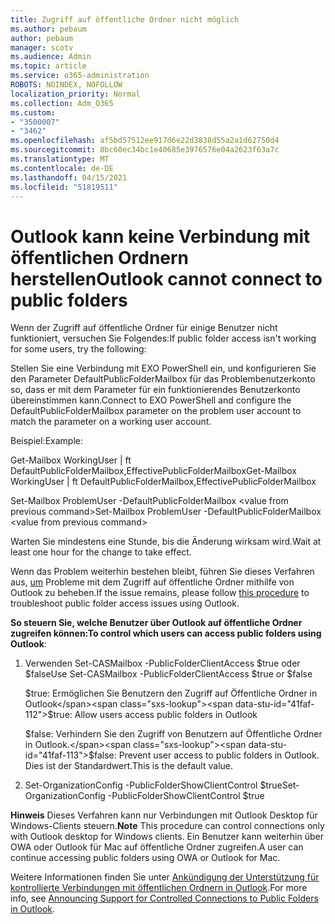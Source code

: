 ```yaml
---
title: Zugriff auf öffentliche Ordner nicht möglich
ms.author: pebaum
author: pebaum
manager: scotv
ms.audience: Admin
ms.topic: article
ms.service: o365-administration
ROBOTS: NOINDEX, NOFOLLOW
localization_priority: Normal
ms.collection: Adm_O365
ms.custom:
- "3500007"
- "3462"
ms.openlocfilehash: af5bd57512ee917d6e22d3838d55a2a1d62750d4
ms.sourcegitcommit: 8bc60ec34bc1e40685e3976576e04a2623f63a7c
ms.translationtype: MT
ms.contentlocale: de-DE
ms.lasthandoff: 04/15/2021
ms.locfileid: "51819511"
---
```

# <a name="outlook-cannot-connect-to-public-folders"></a><span data-ttu-id="41faf-102">Outlook kann keine Verbindung mit öffentlichen Ordnern herstellen</span><span class="sxs-lookup"><span data-stu-id="41faf-102">Outlook cannot connect to public folders</span></span>

<span data-ttu-id="41faf-103">Wenn der Zugriff auf öffentliche Ordner für einige Benutzer nicht funktioniert, versuchen Sie Folgendes:</span><span class="sxs-lookup"><span data-stu-id="41faf-103">If public folder access isn't working for some users, try the following:</span></span>

<span data-ttu-id="41faf-104">Stellen Sie eine Verbindung mit EXO PowerShell ein, und konfigurieren Sie den Parameter DefaultPublicFolderMailbox für das Problembenutzerkonto so, dass er mit dem Parameter für ein funktionierendes Benutzerkonto übereinstimmen kann.</span><span class="sxs-lookup"><span data-stu-id="41faf-104">Connect to EXO PowerShell and configure the DefaultPublicFolderMailbox parameter on the problem user account to match the parameter on a working user account.</span></span>

<span data-ttu-id="41faf-105">Beispiel:</span><span class="sxs-lookup"><span data-stu-id="41faf-105">Example:</span></span>

<span data-ttu-id="41faf-106">Get-Mailbox WorkingUser | ft DefaultPublicFolderMailbox,EffectivePublicFolderMailbox</span><span class="sxs-lookup"><span data-stu-id="41faf-106">Get-Mailbox WorkingUser | ft DefaultPublicFolderMailbox,EffectivePublicFolderMailbox</span></span>

<span data-ttu-id="41faf-107">Set-Mailbox ProblemUser -DefaultPublicFolderMailbox \<value from previous command></span><span class="sxs-lookup"><span data-stu-id="41faf-107">Set-Mailbox ProblemUser -DefaultPublicFolderMailbox \<value from previous command></span></span>

<span data-ttu-id="41faf-108">Warten Sie mindestens eine Stunde, bis die Änderung wirksam wird.</span><span class="sxs-lookup"><span data-stu-id="41faf-108">Wait at least one hour for the change to take effect.</span></span>

<span data-ttu-id="41faf-109">Wenn das Problem weiterhin bestehen bleibt, führen Sie dieses Verfahren aus, [um](https://aka.ms/pfcte) Probleme mit dem Zugriff auf öffentliche Ordner mithilfe von Outlook zu beheben.</span><span class="sxs-lookup"><span data-stu-id="41faf-109">If the issue remains, please follow [this procedure](https://aka.ms/pfcte) to troubleshoot public folder access issues using Outlook.</span></span>
 
<span data-ttu-id="41faf-110">**So steuern Sie, welche Benutzer über Outlook auf öffentliche Ordner zugreifen können:**</span><span class="sxs-lookup"><span data-stu-id="41faf-110">**To control which users can access public folders using Outlook**:</span></span>

1.  <span data-ttu-id="41faf-111">Verwenden Set-CASMailbox <mailboxname> -PublicFolderClientAccess $true oder $false</span><span class="sxs-lookup"><span data-stu-id="41faf-111">Use Set-CASMailbox <mailboxname> -PublicFolderClientAccess $true or $false</span></span>  
      
    <span data-ttu-id="41faf-112">$true: Ermöglichen Sie Benutzern den Zugriff auf Öffentliche Ordner in Outlook</span><span class="sxs-lookup"><span data-stu-id="41faf-112">$true: Allow users access public folders in Outlook</span></span>  
      
    <span data-ttu-id="41faf-113">$false: Verhindern Sie den Zugriff von Benutzern auf Öffentliche Ordner in Outlook.</span><span class="sxs-lookup"><span data-stu-id="41faf-113">$false: Prevent user access to public folders in Outlook.</span></span> <span data-ttu-id="41faf-114">Dies ist der Standardwert.</span><span class="sxs-lookup"><span data-stu-id="41faf-114">This is the default value.</span></span>  
        
2.  <span data-ttu-id="41faf-115">Set-OrganizationConfig -PublicFolderShowClientControl $true</span><span class="sxs-lookup"><span data-stu-id="41faf-115">Set-OrganizationConfig -PublicFolderShowClientControl $true</span></span>   
      
<span data-ttu-id="41faf-116">**Hinweis** Dieses Verfahren kann nur Verbindungen mit Outlook Desktop für Windows-Clients steuern.</span><span class="sxs-lookup"><span data-stu-id="41faf-116">**Note** This procedure can control connections only with Outlook desktop for Windows clients.</span></span> <span data-ttu-id="41faf-117">Ein Benutzer kann weiterhin über OWA oder Outlook für Mac auf öffentliche Ordner zugreifen.</span><span class="sxs-lookup"><span data-stu-id="41faf-117">A user can continue accessing public folders using OWA or Outlook for Mac.</span></span>
 
<span data-ttu-id="41faf-118">Weitere Informationen finden Sie unter [Ankündigung der Unterstützung für kontrollierte Verbindungen mit öffentlichen Ordnern in Outlook](https://aka.ms/controlpf).</span><span class="sxs-lookup"><span data-stu-id="41faf-118">For more info, see [Announcing Support for Controlled Connections to Public Folders in Outlook](https://aka.ms/controlpf).</span></span>